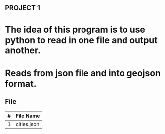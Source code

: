 ## PROJECT 1

# The idea  of this program is to use python to read in one file and output another.
# Reads from json file and into geojson format. 

##  File

|   #   | File Name    |            
| :---: | -----------  | 
| 1     | cities.json  |                        

